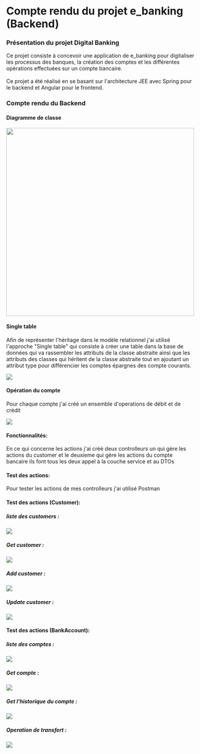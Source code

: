 <h1>Compte rendu du projet e_banking (Backend)</h1>

<h3>Présentation du projet Digital Banking</h3>

<p>Ce projet consiste à concevoir une application de e_banking pour digitaliser  
les processus des banques, la création des comptes et les différentes opérations
effectuées sur un compte bancaire.<br></br>Ce projet a été réalisé en se basant sur 
l'architecture JEE avec Spring pour le backend et Angular pour le frontend.
</p>


<h3>Compte rendu du Backend</h3>
<h4>Diagramme de classe</h4>
<img src="./captures/diagrammeClasse.png" width="500" />

<h4>Single table</h4>
<p>Afin de représenter l'héritage dans le modèle relationnel j'ai utilisé l'approche
"Single table" qui consiste à créer une table dans la base de données qui va rassembler 
les attributs de la classe abstraite ainsi que les attributs des classes qui héritent de la classe abstraite
tout en ajoutant un attribut type pour différencier les comptes épargnes des compte courants.</p>
<img src="./captures/img.png"/>

<h4>Opération du compte</h4>
<p>Pour chaque compte j'ai créé un ensemble d'operations de débit et de crédit</p>
<img src="./captures/img_1.png"/>

<h4>Fonctionnalités:</h4>
<p>En ce qui concerne les actions j'ai créé deux controlleurs un qui gère
les actions du customer et le deuxieme qui gère les actions du compte bancaire
ils font tous les deux appel à la couche service et au DTOs</p>

<h4>Test des actions:</h4>
<p>Pour tester les actions de mes controlleurs j'ai utilisé Postman </p>

<h4>Test des actions (Customer):</h4>
<h5>liste des customers :</h5>
<img src="./captures/img_2.png"/>

<h5>Get customer :</h5>
<img src="./captures/img_3.png"/>


<h5>Add customer :</h5>
<img src="./captures/img_4.png"/>

<h5>Update customer :</h5>
<img src="./captures/img_5.png"/>

<h4>Test des actions (BankAccount):</h4>

<h5>liste des comptes :</h5>
<img src="./captures/img_6.png"/>

<h5>Get compte :</h5>
<img src="./captures/img_7.png"/>

<h5>Get l'historique du compte :</h5>
<img src="./captures/img_8.png"/>

<h5>Operation de transfert :</h5>
<img src="./captures/img_9.png"/>








